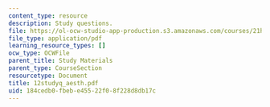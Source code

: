 ```yaml
---
content_type: resource
description: Study questions.
file: https://ol-ocw-studio-app-production.s3.amazonaws.com/courses/21h-522-japan-in-the-age-of-the-samurai-history-and-film-fall-2006/184cedb0fbebe45522f08f228d8db17c_12studyq_aesth.pdf
file_type: application/pdf
learning_resource_types: []
ocw_type: OCWFile
parent_title: Study Materials
parent_type: CourseSection
resourcetype: Document
title: 12studyq_aesth.pdf
uid: 184cedb0-fbeb-e455-22f0-8f228d8db17c
---
```

